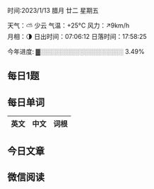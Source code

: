 

时间:2023/1/13 腊月 廿二 星期五

天气：⛅️  少云 气温：+25°C 风力：↗9km/h  
月相：🌗 日出时间：07:06:12 日落时间：17:58:25

今年进度: ▓░░░░░░░░░░░░░░░░░░░ 3.49%


## 每日1题



## 每日单词

| 英文       | 中文       |词根|
| ---------- | ---------- | ---|


## 今日文章



## 微信阅读

<!-- start of weread -->

<!-- end of weread -->
